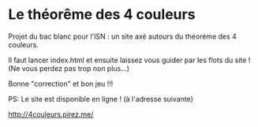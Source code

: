 # Le théorême des 4 couleurs
Projet du bac blanc pour l'ISN : un site axé autours du théorème des 4 couleurs.

Il faut lancer index.html et ensuite laissez vous guider par les flots du site ! (Ne vous perdez pas trop non plus...)

Bonne "correction" et bon jeu !!!

PS: Le site est disponible en ligne ! (à l'adresse suivante) 

http://4couleurs.pirez.me/
